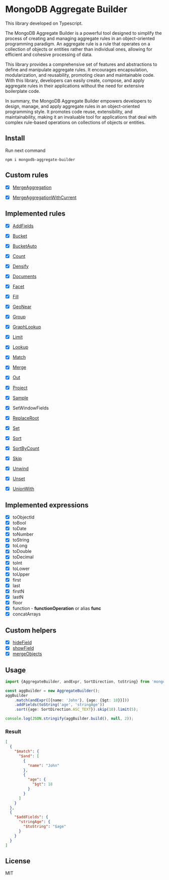 # MongoDB Aggregate Builder

This library developed on Typescript.

The MongoDB Aggregate Builder is a powerful tool designed 
to simplify the process of creating and managing aggregate rules 
in an object-oriented programming paradigm. An aggregate rule is a rule 
that operates on a collection of objects or entities rather 
than individual ones, allowing for efficient and cohesive processing of data.


This library provides a comprehensive set of features and 
abstractions to define and manipulate aggregate rules. 
It encourages encapsulation, modularization, and reusability, 
promoting clean and maintainable code. With this library, 
developers can easily create, compose, and apply aggregate 
rules in their applications without the need for extensive 
boilerplate code.


In summary, the MongoDB Aggregate Builder empowers developers to
design, manage, and apply aggregate rules in an object-oriented 
programming style. It promotes code reuse, extensibility, and 
maintainability, making it an invaluable tool for applications 
that deal with complex rule-based operations on collections of 
objects or entities.

## Install

Run next command

```shell
npm i mongodb-aggregate-builder
```


## Custom rules

- [x] [MergeAggregation](docs/merge-agg.md)
- [x] [MergeAggregationWithCurrent](docs/merge-agg.md)


## Implemented rules

- [x] [AddFields](docs/add-fields.md)
- [x] [Bucket](docs/bucket.md)
- [x] [BucketAuto](docs/bucket-auto.md)
- [x] [Count](docs/count.md)
- [x] [Densify](docs/densify.md)
- [x] [Documents](docs/documents.md)
- [x] [Facet](docs/facet.md)
- [x] [Fill](docs/fill.md)
- [x] [GeoNear](docs/geo-near.md)
- [x] [Group](docs/group.md)
- [x] [GraphLookup](docs/graph-lookup.md)
- [x] [Limit](docs/limit.md)
- [x] [Lookup](docs/lookup.md)
- [x] [Match](docs/match.md)
- [x] [Merge](docs/merge.md)
- [x] [Out](docs/out.md)
- [x] [Project](docs/project.md)
- [x] [Sample](docs/sample.md)
- [x] SetWindowFields
- [x] [ReplaceRoot](docs/replace-root.md)
- [x] [Set](docs/set.md)
- [x] [Sort](docs/sort.md)
- [x] [SortByCount](docs/sort-by-count.md)
- [x] [Skip](docs/skip.md)
- [x] [Unwind](docs/unwind.md)
- [x] [Unset](docs/unset.md)
- [x] [UnionWith](docs/union-with.md)


## Implemented expressions

- [x] toObjectId
- [x] toBool
- [x] toDate
- [x] toNumber
- [x] toString
- [x] toLong
- [x] toDouble
- [x] toDecimal
- [x] toInt
- [x] toLower
- [x] toUpper
- [x] first
- [x] last
- [x] firstN
- [x] lastN
- [x] floor
- [x] function - **functionOperation** or alias **func**
- [x] concatArrays

## Custom helpers

- [x] [hideField](docs/custom-helpers/hide-fields.md)
- [x] [showField](docs/custom-helpers/show-fields.md)
- [x] [mergeObjects](docs/custom-helpers/merge-objects.md)

## Usage


```typescript
import {AggregateBuilder, andExpr, SortDirection, toString} from 'mongodb-aggregate-builder';

const aggBuilder = new AggregateBuilder();
aggBuilder
    .match(andExpr([{name: 'John'}, {age: {$gt: 18}}]))
    .addFields(toString('age', 'stringAge'))
    .sort({age: SortDirection.ASC_TEXT}).skip(10).limit(5);

console.log(JSON.stringify(aggBuilder.build(), null, 2));
```

### Result

```json
[
  {
    "$match": {
      "$and": [
        {
          "name": "John"
        },
        {
          "age": {
            "$gt": 18
          }
        }
      ]
    }
  },
  {
    "$addFields": {
      "stringAge": {
        "$toString": "$age"
      }
    }
  }
]

```

## License

MIT
